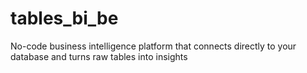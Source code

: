 # tables_bi_be
No-code business intelligence platform that connects directly to your database and turns raw tables into insights
